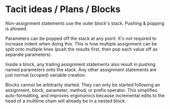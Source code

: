 # Tacit ideas / Plans / Blocks

Non-assignment statements use the outer block's stack. Pushing & popping is allowed.

Parameters can be popped off the stack at any point. It's not required to increase indent when doing this. This is how multiple assignment can be split onto multiple lines (push the results first, then pop each value off as separate parameters).

Inside a block, any trailing assignment statements also result in pushing named parameters onto the stack. Any other assignment statements are just normal (scoped) variable creation.

Blocks cannot be arbitrarily started. They can only be started following an assignment, block, parameter, method, or prefix operator. This simplifies auto-formatting, and improves ergonomics because incremental edits to the head of a multiline chain will already be in a nested block.
